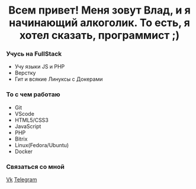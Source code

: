 <h1 align="center">Всем привет! Меня зовут Влад, и я начинающий алкоголик. То есть, я хотел сказать, программист ;)</h1>

### Учусь на FullStack
- Учу языки JS и PHP
- Верстку
- Гит и всякие Линуксы с Докерами

### То с чем работаю
* Git
* VScode
* HTML5/CSS3
* JavaScript
* PHP
* Bitrix
* Linux(Fedora/Ubuntu)
* Docker

### Связаться со мной

[Vk](https://vk.com/cheremnovvladislav)
[Telegram](https://t.me/Vladislav_Cheremnov)
